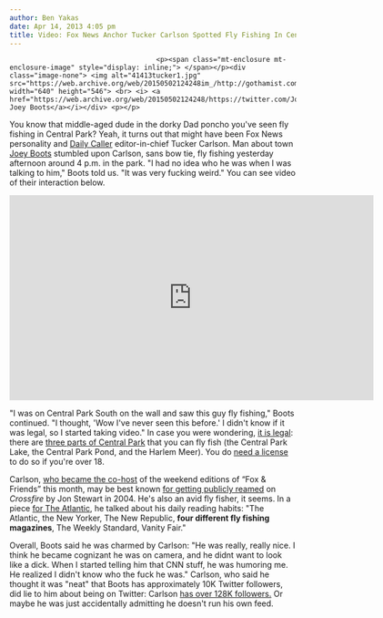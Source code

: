 ```yaml
---
author: Ben Yakas
date: Apr 14, 2013 4:05 pm
title: Video: Fox News Anchor Tucker Carlson Spotted Fly Fishing In Central Park
---
```


	
										<p><span class="mt-enclosure mt-enclosure-image" style="display: inline;"> </span></p><div class="image-none"> <img alt="41413tucker1.jpg" src="https://web.archive.org/web/20150502124248im_/http://gothamist.com/attachments/byakas/41413tucker1.jpg" width="640" height="546"> <br> <i> <a href="https://web.archive.org/web/20150502124248/https://twitter.com/JoeyBoots/status/323166266586193921/photo/1">via Joey Boots</a></i></div> <p></p>

<p>You know that middle-aged dude in the dorky Dad poncho you&apos;ve seen fly fishing in Central Park? Yeah, it turns out that might have been Fox News personality and <a href="https://web.archive.org/web/20150502124248/http://dailycaller.com/footer/about-us/">Daily Caller</a> editor-in-chief Tucker Carlson. Man about town <a href="https://web.archive.org/web/20150502124248/https://twitter.com/JoeyBoots">Joey Boots</a> stumbled upon Carlson, sans bow tie, fly fishing yesterday afternoon around 4 p.m. in the park. &quot;I had no idea who he was when I was talking to him,&quot; Boots told us. &quot;It was very fucking weird.&quot; You can see video of their interaction below.</p>

<p><iframe width="640" height="360" src="https://web.archive.org/web/20150502124248if_/http://www.youtube.com/embed/ylmkVh-vCRw" frameborder="0" allowfullscreen></iframe></p>

<p>&quot;I was on Central Park South on the wall and saw this guy fly fishing,&quot; Boots continued. &quot;I thought, &apos;Wow I&apos;ve never seen this before.&apos; I didn&apos;t know if it was legal, so I started taking video.&quot; In case you were wondering, <a href="https://web.archive.org/web/20150502124248/http://www.nytimes.com/1997/05/18/nyregion/fly-fishing-s-niche-in-central-park.html">it is legal</a>: there are <a href="https://web.archive.org/web/20150502124248/http://www.nycgovparks.org/facilities/fishing">three parts of Central Park</a> that you can fly fish (the Central Park Lake, the Central Park Pond, and the Harlem Meer). You do <a href="https://web.archive.org/web/20150502124248/http://www.dec.ny.gov/63.html">need a license</a> to do so if you&apos;re over 18. </p>

<p>Carlson, <a href="https://web.archive.org/web/20150502124248/http://mediadecoder.blogs.nytimes.com/2013/03/27/tucker-carlson-takes-over-fox-friends-weekend-edition/">who became the co-host</a> of the weekend editions of &#x201C;Fox &amp; Friends&#x201D; this month, may be best known <a href="https://web.archive.org/web/20150502124248/http://politicalhumor.about.com/library/bljonstewartcrossfire.htm">for getting publicly reamed</a> on <em>Crossfire</em> by Jon Stewart in 2004. He&apos;s also an avid fly fisher, it seems. In a piece <a href="https://web.archive.org/web/20150502124248/http://www.theatlanticwire.com/entertainment/2010/03/tucker-carlson-what-i-read/20031/">for The Atlantic</a>, he talked about his daily reading habits: &quot;The Atlantic, the New Yorker, The New Republic, <strong>four different fly fishing magazines</strong>, The Weekly Standard, Vanity Fair.&quot;</p>

<p>Overall, Boots said he was charmed by Carlson: &quot;He was really, really nice. I think he became cognizant he was on camera, and he didnt want to look like a dick. When I started telling him that CNN stuff, he was humoring me. He realized I didn&apos;t know who the fuck he was.&quot; Carlson, who said he thought it was &quot;neat&quot; that Boots has approximately 10K Twitter followers, did lie to him about being on Twitter: Carlson <a href="https://web.archive.org/web/20150502124248/https://twitter.com/TuckerCarlson">has over 128K followers.</a> Or maybe he was just accidentally admitting he doesn&apos;t run his own feed.</p>					
										
									
				